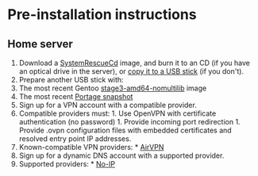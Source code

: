 # Pre-installation instructions

## Home server

1. Download a [SystemRescueCd](http://www.sysresccd.org/Download) image, and burn it to an CD (if you have an optical drive in the server), or [copy it to a USB stick](http://www.sysresccd.org/Sysresccd-manual-en_How_to_install_SystemRescueCd_on_an_USB-stick) (if you don't).
1. Prepare another USB stick with:
  1. The most recent Gentoo [stage3-amd64-nomultilib](http://distfiles.gentoo.org/releases/amd64/autobuilds/current-stage3-amd64-nomultilib/) image
  1. The most recent [Portage snapshot](http://distfiles.gentoo.org/releases/snapshots/current/)
1. Sign up for a VPN account with a compatible provider.
  1. Compatible providers must:
    1. Use OpenVPN with certificate authentication (no password)
    1. Provide incoming port redirection
    1. Provide .ovpn configuration files with embedded certificates and resolved entry point IP addresses.
  1. Known-compatible VPN providers:
    * [AirVPN](https://airvpn.org/)
1. Sign up for a dynamic DNS account with a supported provider.
  1. Supported providers:
    * [No-IP](http://www.noip.com/)
